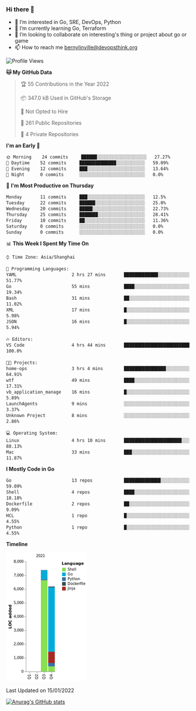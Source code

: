 ### Hi there 👋

- 👀 I’m interested in Go, SRE, DevOps, Python
- 🌱 I’m currently learning Go, Terraform
- 👯 I’m looking to collaborate on interesting's thing or project about go or game
- 📫 How to reach me bernylinville@devopsthink.org

<!--START_SECTION:waka-->
![Profile Views](http://img.shields.io/badge/Profile%20Views-0-blue)

**🐱 My GitHub Data** 

> 🏆 55 Contributions in the Year 2022
 > 
> 📦 347.0 kB Used in GitHub's Storage 
 > 
> 🚫 Not Opted to Hire
 > 
> 📜 261 Public Repositories 
 > 
> 🔑 4 Private Repositories  
 > 
**I'm an Early 🐤** 

```text
🌞 Morning    24 commits     ██████░░░░░░░░░░░░░░░░░░░   27.27% 
🌆 Daytime    52 commits     ██████████████░░░░░░░░░░░   59.09% 
🌃 Evening    12 commits     ███░░░░░░░░░░░░░░░░░░░░░░   13.64% 
🌙 Night      0 commits      ░░░░░░░░░░░░░░░░░░░░░░░░░   0.0%

```
📅 **I'm Most Productive on Thursday** 

```text
Monday       11 commits     ███░░░░░░░░░░░░░░░░░░░░░░   12.5% 
Tuesday      22 commits     ██████░░░░░░░░░░░░░░░░░░░   25.0% 
Wednesday    20 commits     █████░░░░░░░░░░░░░░░░░░░░   22.73% 
Thursday     25 commits     ███████░░░░░░░░░░░░░░░░░░   28.41% 
Friday       10 commits     ██░░░░░░░░░░░░░░░░░░░░░░░   11.36% 
Saturday     0 commits      ░░░░░░░░░░░░░░░░░░░░░░░░░   0.0% 
Sunday       0 commits      ░░░░░░░░░░░░░░░░░░░░░░░░░   0.0%

```


📊 **This Week I Spent My Time On** 

```text
⌚︎ Time Zone: Asia/Shanghai

💬 Programming Languages: 
YAML                     2 hrs 27 mins       █████████████░░░░░░░░░░░░   51.77% 
Go                       55 mins             ████░░░░░░░░░░░░░░░░░░░░░   19.34% 
Bash                     31 mins             ██░░░░░░░░░░░░░░░░░░░░░░░   11.02% 
XML                      17 mins             █░░░░░░░░░░░░░░░░░░░░░░░░   5.98% 
JSON                     16 mins             █░░░░░░░░░░░░░░░░░░░░░░░░   5.94%

🔥 Editors: 
VS Code                  4 hrs 44 mins       █████████████████████████   100.0%

🐱‍💻 Projects: 
home-ops                 3 hrs 4 mins        ████████████████░░░░░░░░░   64.91% 
wtf                      49 mins             ████░░░░░░░░░░░░░░░░░░░░░   17.31% 
vb_application_manage    16 mins             █░░░░░░░░░░░░░░░░░░░░░░░░   5.89% 
LaunchAgents             9 mins              ░░░░░░░░░░░░░░░░░░░░░░░░░   3.37% 
Unknown Project          8 mins              ░░░░░░░░░░░░░░░░░░░░░░░░░   2.86%

💻 Operating System: 
Linux                    4 hrs 10 mins       ██████████████████████░░░   88.13% 
Mac                      33 mins             ███░░░░░░░░░░░░░░░░░░░░░░   11.87%

```

**I Mostly Code in Go** 

```text
Go                       13 repos            ██████████████░░░░░░░░░░░   59.09% 
Shell                    4 repos             ████░░░░░░░░░░░░░░░░░░░░░   18.18% 
Dockerfile               2 repos             ██░░░░░░░░░░░░░░░░░░░░░░░   9.09% 
HCL                      1 repo              █░░░░░░░░░░░░░░░░░░░░░░░░   4.55% 
Python                   1 repo              █░░░░░░░░░░░░░░░░░░░░░░░░   4.55%

```


**Timeline**

![Chart not found](https://raw.githubusercontent.com/bernylinville/bernylinville/main/charts/bar_graph.png) 


 Last Updated on 15/01/2022
<!--END_SECTION:waka-->

[![Anurag's GitHub stats](https://github-readme-stats.vercel.app/api?username=bernylinville)](https://github.com/anuraghazra/github-readme-stats)


<!--
**kylechou-dunk/kylechou-dunk** is a ✨ _special_ ✨ repository because its `README.md` (this file) appears on your GitHub profile.

Here are some ideas to get you started:

- 🔭 I’m currently working on ...
- 🌱 I’m currently learning ...
- 👯 I’m looking to collaborate on ...
- 🤔 I’m looking for help with ...
- 💬 Ask me about ...
- 📫 How to reach me: ...
- 😄 Pronouns: ...
- ⚡ Fun fact: ...
-->
